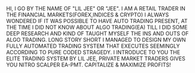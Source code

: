 HI, I GO BY THE NAME OF "LIL JEE" OR "JEE". I AM A RETAIL TRADER IN THE FINANCIAL MARKETS(FOREX,INDICES & CRYPTO) I ALWAYS WONDERED IF IT WAS POSSIBLE TO HAVE AUTO TRADING PRESENT, AT THE TIME I DID NOT KNOW ABOUT ALGO TRADING(EA) TILL I DID SOME DEEP RESEARCH AND KIND OF TAUGHT MYSELF THE INS AND OUTS OF ALGO TRADING. LONG STORY SHORT I MANAGED TO DESIGN MY OWN FULLY AUTOMATED TRADING SYSTEM THAT EXECUTES SEEMINGLY ACCORDING TO PURE CODED STRAGEDY. I INTRODUCE TO YOU THE ELITE TRADING SYSTEM BY LIL JEE, PRIVATE MARKET TRADERS GIVES YOU NITRO SCALPER EA-PMT. CAPITALIZE & MAXIMIZE PROFITS!
